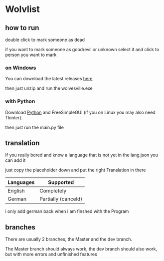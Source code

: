 # Wolvlist
## how to run 

double click to mark someone as dead

if you want to mark someone as good/evil or unknown select it and click to person you want to mark

### on Windows
You can download the latest releases [here](https://github.com/Platzhalten/Wolvesville_list/releases/latest) 

then just unzip and run the wolvesville.exe

### with Python
Download [Python](https://www.python.org/) and FreeSimpleGUI (if you on Linux you may also need Tkinter). 

then just run the main.py file

## translation
If you really bored and know a language that is not yet in the lang.json you can add it

just copy the placeholder down and put the right Translation in there

|Languages|Supported           |
|---------|--------------------|
| English | Completely         |
| German  | Partially (canceld)|

i only add german back when i am finshed with the Program

## branches 
There are usually 2 branches, the Master and the dev branch. 

The Master branch should always work, the dev branch should also work, but with more errors and unfinished features

